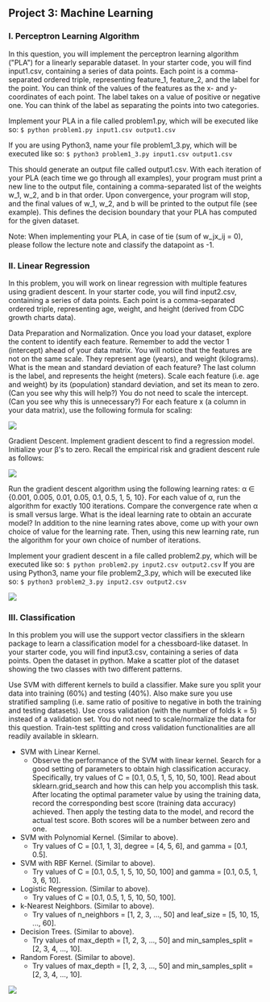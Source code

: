 ## Project 3: Machine Learning


### I. Perceptron Learning Algorithm

In this question, you will implement the perceptron learning algorithm ("PLA") for a linearly separable dataset. In your starter code, you will find input1.csv, containing a series of data points. Each point is a comma-separated ordered triple, representing feature_1, feature_2, and the label for the point. You can think of the values of the features as the x- and y-coordinates of each point. The label takes on a value of positive or negative one. You can think of the label as separating the points into two categories.

Implement your PLA in a file called problem1.py, which will be executed like so:
`$ python problem1.py input1.csv output1.csv`

If you are using Python3, name your file problem1_3.py, which will be executed like so:
`$ python3 problem1_3.py input1.csv output1.csv`

This should generate an output file called output1.csv. With each iteration of your PLA (each time we go through all examples), your program must print a new line to the output file, containing a comma-separated list of the weights w_1, w_2, and b in that order. Upon convergence, your program will stop, and the final values of w_1, w_2, and b will be printed to the output file (see example). This defines the decision boundary that your PLA has computed for the given dataset.

Note: When implementing your PLA, in case of tie (sum of w_jx_ij = 0), please follow the lecture note and classify the datapoint as -1.

### II. Linear Regression

In this problem, you will work on linear regression with multiple features using gradient descent. In your starter code, you will find input2.csv, containing a series of data points. Each point is a comma-separated ordered triple, representing age, weight, and height (derived from CDC growth charts data).

Data Preparation and Normalization. Once you load your dataset, explore the content to identify each feature. Remember to add the vector 1 (intercept) ahead of your data matrix. You will notice that the features are not on the same scale. They represent age (years), and weight (kilograms). What is the mean and standard deviation of each feature? The last column is the label, and represents the height (meters). Scale each feature (i.e. age and weight) by its (population) standard deviation, and set its mean to zero. (Can you see why this will help?) You do not need to scale the intercept. (Can you see why this is unnecessary?)
For each feature x (a column in your data matrix), use the following formula for scaling:

![](https://studio.edx.org/asset-v1:ColumbiaX+CSMM.101x+1T2017+type@asset+block@hw3a.png)

Gradient Descent. Implement gradient descent to find a regression model. Initialize your β’s to zero. Recall the empirical risk and gradient descent rule as follows:

![](https://studio.edx.org/asset-v1:ColumbiaX+CSMM.101x+1T2017+type@asset+block@hw3b.png)

Run the gradient descent algorithm using the following learning rates: α ∈ {0.001, 0.005, 0.01, 0.05, 0.1, 0.5, 1, 5, 10}. For each value of α, run the algorithm for exactly 100 iterations. Compare the convergence rate when α is small versus large. What is the ideal learning rate to obtain an accurate model? In addition to the nine learning rates above, come up with your own choice of value for the learning rate. Then, using this new learning rate, run the algorithm for your own choice of number of iterations.

Implement your gradient descent in a file called problem2.py, which will be executed like so:
`$ python problem2.py input2.csv output2.csv`
If you are using Python3, name your file problem2_3.py, which will be executed like so:
`$ python3 problem2_3.py input2.csv output2.csv`

![](https://studio.edx.org/asset-v1:ColumbiaX+CSMM.101x+1T2017+type@asset+block@1_plane_3.png)

### III. Classification

In this problem you will use the support vector classifiers in the sklearn package to learn a classification model for a chessboard-like dataset. In your starter code, you will find input3.csv, containing a series of data points. Open the dataset in python. Make a scatter plot of the dataset showing the two classes with two different patterns.

Use SVM with different kernels to build a classifier. Make sure you split your data into training (60%) and testing (40%). Also make sure you use stratified sampling (i.e. same ratio of positive to negative in both the training and testing datasets). Use cross validation (with the number of folds k = 5) instead of a validation set. You do not need to scale/normalize the data for this question. Train-test splitting and cross validation functionalities are all readily available in sklearn.

- SVM with Linear Kernel. 
    - Observe the performance of the SVM with linear kernel. Search for a good setting of parameters to obtain high classification accuracy. Specifically, try values of C = [0.1, 0.5, 1, 5, 10, 50, 100]. Read about sklearn.grid_search and how this can help you accomplish this task. After locating the optimal parameter value by using the training data, record the corresponding best score (training data accuracy) achieved. Then apply the testing data to the model, and record the actual test score. Both scores will be a number between zero and one.
- SVM with Polynomial Kernel. (Similar to above).
    - Try values of C = [0.1, 1, 3], degree = [4, 5, 6], and gamma = [0.1, 0.5].
- SVM with RBF Kernel. (Similar to above).
    - Try values of C = [0.1, 0.5, 1, 5, 10, 50, 100] and gamma = [0.1, 0.5, 1, 3, 6, 10].
- Logistic Regression. (Similar to above).
    - Try values of C = [0.1, 0.5, 1, 5, 10, 50, 100].
- k-Nearest Neighbors. (Similar to above).
    - Try values of n_neighbors = [1, 2, 3, ..., 50] and leaf_size = [5, 10, 15, ..., 60].
- Decision Trees. (Similar to above).
    - Try values of max_depth = [1, 2, 3, ..., 50] and min_samples_split = [2, 3, 4, ..., 10].
- Random Forest. (Similar to above).
    - Try values of max_depth = [1, 2, 3, ..., 50] and min_samples_split = [2, 3, 4, ..., 10].
  
![](https://studio.edx.org/asset-v1:ColumbiaX+CSMM.101x+1T2017+type@asset+block@5.png)



